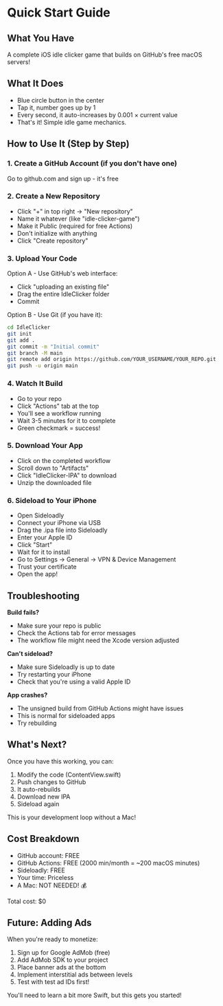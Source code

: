 # Quick Start Guide

## What You Have

A complete iOS idle clicker game that builds on GitHub's free macOS servers!

## What It Does

- Blue circle button in the center
- Tap it, number goes up by 1
- Every second, it auto-increases by 0.001 × current value
- That's it! Simple idle game mechanics.

## How to Use It (Step by Step)

### 1. Create a GitHub Account (if you don't have one)
Go to github.com and sign up - it's free

### 2. Create a New Repository
- Click "+" in top right → "New repository"
- Name it whatever (like "idle-clicker-game")
- Make it Public (required for free Actions)
- Don't initialize with anything
- Click "Create repository"

### 3. Upload Your Code

Option A - Use GitHub's web interface:
- Click "uploading an existing file"
- Drag the entire IdleClicker folder
- Commit

Option B - Use Git (if you have it):
```bash
cd IdleClicker
git init
git add .
git commit -m "Initial commit"
git branch -M main
git remote add origin https://github.com/YOUR_USERNAME/YOUR_REPO.git
git push -u origin main
```

### 4. Watch It Build
- Go to your repo
- Click "Actions" tab at the top
- You'll see a workflow running
- Wait 3-5 minutes for it to complete
- Green checkmark = success!

### 5. Download Your App
- Click on the completed workflow
- Scroll down to "Artifacts"
- Click "IdleClicker-IPA" to download
- Unzip the downloaded file

### 6. Sideload to Your iPhone
- Open Sideloadly
- Connect your iPhone via USB
- Drag the .ipa file into Sideloadly
- Enter your Apple ID
- Click "Start"
- Wait for it to install
- Go to Settings → General → VPN & Device Management
- Trust your certificate
- Open the app!

## Troubleshooting

**Build fails?**
- Make sure your repo is public
- Check the Actions tab for error messages
- The workflow file might need the Xcode version adjusted

**Can't sideload?**
- Make sure Sideloadly is up to date
- Try restarting your iPhone
- Check that you're using a valid Apple ID

**App crashes?**
- The unsigned build from GitHub Actions might have issues
- This is normal for sideloaded apps
- Try rebuilding

## What's Next?

Once you have this working, you can:
1. Modify the code (ContentView.swift)
2. Push changes to GitHub
3. It auto-rebuilds
4. Download new IPA
5. Sideload again

This is your development loop without a Mac!

## Cost Breakdown

- GitHub account: FREE
- GitHub Actions: FREE (2000 min/month = ~200 macOS minutes)
- Sideloadly: FREE
- Your time: Priceless
- A Mac: NOT NEEDED! 💰

Total cost: $0

## Future: Adding Ads

When you're ready to monetize:
1. Sign up for Google AdMob (free)
2. Add AdMob SDK to your project
3. Place banner ads at the bottom
4. Implement interstitial ads between levels
5. Test with test ad IDs first!

You'll need to learn a bit more Swift, but this gets you started!
